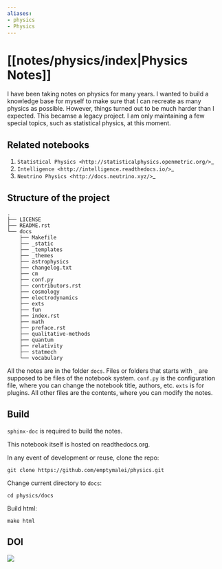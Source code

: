 ```yaml
---
aliases:
- physics
- Physics
---
```


# [[notes/physics/index|Physics Notes]]

I have been taking notes on physics for many years. I wanted to build a knowledge base for myself to make sure that I can recreate as many physics as possible. However, things turned out to be much harder than I expected. This becamse a legacy project. I am only maintaining a few special topics, such as statistical physics, at this moment.


## Related notebooks

1. `Statistical Physics <http://statisticalphysics.openmetric.org/>`_
2. `Intelligence <http://intelligence.readthedocs.io/>`_
4. `Neutrino Physics <http://docs.neutrino.xyz/>`_


## Structure of the project


```
.
├── LICENSE
├── README.rst
└── docs
    ├── Makefile
    ├── _static
    ├── _templates
    ├── _themes
    ├── astrophysics
    ├── changelog.txt
    ├── cm
    ├── conf.py
    ├── contributors.rst
    ├── cosmology
    ├── electrodynamics
    ├── exts
    ├── fun
    ├── index.rst
    ├── math
    ├── preface.rst
    ├── qualitative-methods
    ├── quantum
    ├── relativity
    ├── statmech
    └── vocabulary
```

All the notes are in the folder `docs`. Files or folders that starts with `_` are supposed to be files of the notebook system. `conf.py` is the configuration file, where you can change the notebook title, authors, etc. `exts` is for plugins. All other files are the contents, where you can modify the notes.

## Build

`sphinx-doc` is required to build the notes.

This notebook itself is hosted on readthedocs.org.

In any event of development or reuse, clone the repo:

```
git clone https://github.com/emptymalei/physics.git
```

Change current directory to `docs`:

```
cd physics/docs
```

Build html:

```
make html
```




## DOI


[![](https://zenodo.org/badge/7726/CosmologyTaskForce/PhysicsResearchSurvivalManual.svg)](http://dx.doi.org/10.5281/zenodo.13216)
